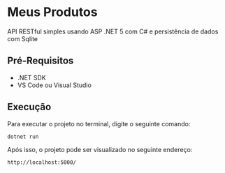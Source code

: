 # Meus Produtos
API RESTful simples usando ASP .NET 5 com C# e persistência de dados com Sqlite

## Pré-Requisitos
- .NET SDK
- VS Code ou Visual Studio

## Execução
Para executar o projeto no terminal, digite o seguinte comando:
```bash
dotnet run
```

Após isso, o projeto pode ser visualizado no seguinte endereço:
```bash
http://localhost:5000/
```
